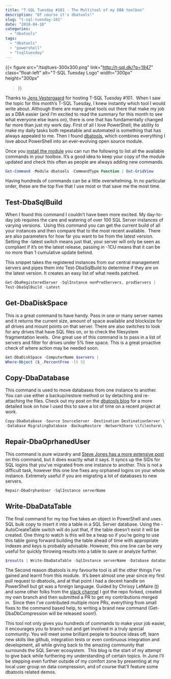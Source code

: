 ```yaml
---
title: "T-SQL Tuesday #101 - The Multitool of my DBA toolbox"
description: "Of course it's dbatools!"
slug: "t-sql-tuesday-101"
date: "2018-04-10"
categories:
  - "dbatools"
tags:
  - "dbatools"
  - "powershell"
  - "tsqltuesday"
---
```


{{<
  figure src="/tsqltues-300x300.png"
         link="http://t-sql.dk/?p=1947"
         class="float-left"
         alt="T-SQL Tuesday Logo"
         width="300px"
         height="300px"
>}}

Thanks to [Jens Vestergaard](http://t-sql.dk/) for hosting T-SQL Tuesday #101.  When I saw the topic for this month’s T-SQL Tuesday, I knew instantly which tool I would write about. Although there are many great tools out there that make my job as a DBA easier (and I’m excited to read the summary for this month to see what everyone else leans on), there is one that has fundamentally changed far more than just my work day. First of all I love PowerShell; the ability to make my daily tasks both repeatable and automated is something that has always appealed to me. Then I found [dbatools](http://dbatools.io), which combines everything I love about PowerShell into an ever-evolving open source module.

Once you [install the module](https://dbatools.io/install) you can run the following to list all the available commands in your toolbox. It’s a good idea to keep your copy of the module updated and check this often as people are always adding new commands.

```PowerShell
Get-Command -Module dbatools -CommandType Function | Out-GridView
```

Having hundreds of commands can be a little overwhelming. In no particular order, these are the top five that I use most or that save me the most time.

## Test-DbaSqlBuild

When I found this command I couldn’t have been more excited. My day-to-day job requires the care and watering of over 100 SQL Server instances of varying versions.  Using this command you can get the current build of all your instances and then compare that to the most recent available.  There are also parameters for how far you want to be from the latest version. Setting the -latest switch means just that, your server will only be seen as compliant if it’s on the latest release, passing in -1CU means that it can be no more than 1 cumulative update behind.

This snippet takes the registered instances from our central management servers and pipes them into Test-DbaSqlBuild to determine if they are on the latest version. It creates an easy list of what needs patched.

```PowerShell
Get-DbaRegisteredServer -SqlInstance nonProdServers, prodServers |
Test-DbaSqlBuild -Latest
```

## Get-DbaDiskSpace

This is a great command to have handy. Pass in one or many server names and it returns the current size, amount of space available and blocksize for all drives and mount points on that server. There are also switches to look for any drives that have SQL files on, or to check the filesystem fragmentation levels.  One great use of this command is to pass in a list of servers and filter for drives under 5% free space. This is a great proactive check of where action may be needed soon.

```PowerShell
Get-DbaDiskSpace -ComputerName $servers |
Where-Object {$_.PercentFree -lt 5}
```

## Copy-DbaDatabase

This command is used to move databases from one instance to another. You can use either a backup/restore method or by detaching and re-attaching the files. Check out my post on the [dbatools blog](https://dbatools.io/migrating-application-dbs/) for a more detailed look on how I used this to save a lot of time on a recent project at work.

```PowerShell
Copy-DbaDatabase -Source SourceServer -Destination DestinationServer \`
-Database MigratingDatabase -BackupRestore -NetworkShare \\fileshare\
```

## Repair-DbaOprhanedUser

This command is pure wizardry and [Steve Jones has a more extensive post](https://voiceofthedba.com/2018/02/16/dbatools-and-orphaned-users/) on this command, but it does exactly what it says. It syncs up the SIDs for SQL logins that you’ve migrated from one instance to another. This is not a difficult task, however this one line fixes any orphaned logins on your whole instance. Extremely useful if you are migrating a lot of databases to new servers.

```PowerShell
Repair-DbaOrphanUser -SqlInstance serverName
```

## Write-DbaDataTable

The final command for my top five takes an object in PowerShell and uses SQL bulk copy to insert it into a table in a SQL Server database. Using the -AutoCreateTable switch will do just that, if the table doesn’t exist it will be created. One thing to watch is this will be a heap so if you’re going to use this table going forward building the table ahead of time with appropriate indexes and keys is probably advisable. However, this one line can be very useful for quickly throwing results into a table to save or analyze further.

```PowerShell
$results | Write-DbaDataTable -SqlInstance serverName -Database databaseName -Table tableName -AutoCreateTable
```

The Second reason dbatools is my favourite tool is all the other things I’ve gained and learnt from this module.  It’s been almost one year since my first pull request to dbatools, and at that point I had a decent handle on PowerShell but git was a foreign language. Guided by Chrissy LeMaire ([t](http://twitter.com/cl)) and some other folks from the [slack channel](http://dbatools.io/slack) I got the repo forked, created my own branch and then submitted a PR to get my contributions merged in.  Since then I’ve contributed multiple more PRs, everything from small fixes to the command based help, to writing a brand new command (Get-DbaDbCompression will be released soon!).

This tool not only gives you hundreds of commands to make your job easier, it encourages you to branch out and get involved in a truly special community. You will meet some brilliant people to bounce ideas off, learn new skills like github, integration tests or even continuous integration and development, all while giving back to the amazing community that surrounds the SQL Server ecosystem.  This blog is the start of my attempt to give back while furthering my understanding of certain topics. In June I’ll be stepping even further outside of my comfort zone by presenting at my local user group on data compression, and of course that’ll feature some dbatools related demos.
